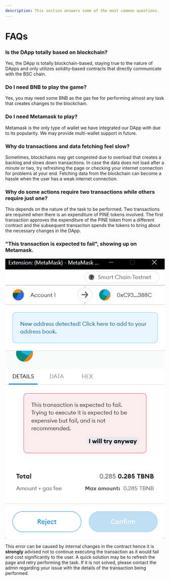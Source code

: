 ```yaml
---
description: This section answers some of the most common questions.
---
```


# FAQs

### Is the DApp totally based on blockchain?

Yes, the DApp is totally blockchain-based, staying true to the nature of DApps and only utilizes solidity-based contracts that directly communicate with the BSC chain.

### Do I need BNB to play the game?

Yes, you may need some BNB as the gas fee for performing almost any task that creates changes to the blockchain.

### Do I need Metamask to play?

Metamask is the only type of wallet we have integrated our DApp with due to its popularity. We may provide multi-wallet support in future.

### Why do transactions and data fetching feel slow?

Sometimes, blockchains may get congested due to overload that creates a backlog and slows down transactions. In case the data does not load after a minute or two, try refreshing the page or checking your internet connection for problems at your end. Fetching data from the blockchain can become a hassle when the user has a weak internet connection.

### Why do some actions require two transactions while others require just one?

This depends on the nature of the task to be performed. Two transactions are required when there is an expenditure of PINE tokens involved. The first transaction approves the expenditure of the PINE token from a different contract and the subsequent transaciton spends the tokens to bring about the necessary changes in the DApp.

### "This transaction is expected to fail", showing up on Metamask.

![Metamask Error](<../.gitbook/assets/image (2).png>)

This error can be caused by internal changes in the contract hence it is **strongly** advised not to continue executing the transaction as it would fail and cost significantly to the user. A quick solution may be to refresh the page and retry performing the task. If it is not solved, please contact the admin regarding your issue with the details of the transaction being performed.



###
